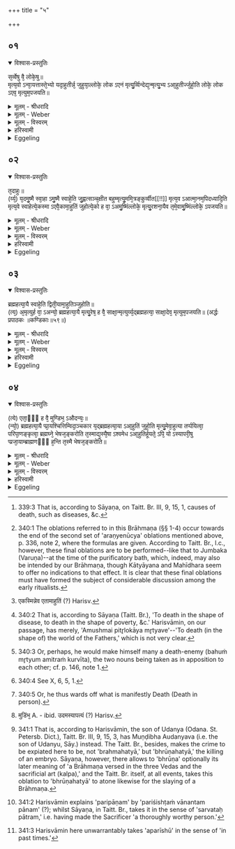 +++
title = "५"

+++


## ०१


<details open><summary>विश्वास-प्रस्तुतिः</summary>

स᳘र्व्वेषु वै᳘ लोके᳘षु॥  
मृत्य᳘वो ऽन्वा᳘यत्तास्ते᳘भ्यो यदा᳘हुतीर्न्न᳘ जुहुया᳘ल्लोके᳘ लोक ऽएनं मृत्यु᳘र्व्विन्देद्य᳘न्मृत्यु᳘भ्य ऽआ᳘हुतीर्ज्जुहो᳘ति लोके᳘ लोक ऽएव᳘ मृत्युम᳘पजयति॥
</details>

<details><summary>मूलम् - श्रीधरादि</summary>

स᳘र्व्वेषु वै᳘ लोके᳘षु॥  
मृत्य᳘वो ऽन्वा᳘यत्तास्ते᳘भ्यो यदा᳘हुतीर्न्न᳘ जुहुया᳘ल्लोके᳘ लोक ऽएनं मृत्यु᳘र्व्विन्देद्य᳘न्मृत्यु᳘भ्य ऽआ᳘हुतीर्ज्जुहो᳘ति लोके᳘ लोक ऽएव᳘ मृत्युम᳘पजयति॥
</details>

<details><summary>मूलम् - Weber</summary>

स᳘र्वेषु वै᳘ लोके᳘षु॥  
मृत्य᳘वोऽन्वा᳘यत्तास्ते᳘भ्यो यदा᳘हुतीर्न᳘ जुहुया᳘ल्लोके᳘-लोक एनम् मृत्यु᳘र्विन्देद्य᳘न्मृत्यु᳘भ्य आ᳘हुतीर्जुहो᳘ति लोके᳘-लोक एव᳘ मृत्युम᳘पजयति॥
</details>

<details><summary>मूलम् - विस्वरम्</summary>

सर्वेषु वै लोकेषु मृत्यवो ऽन्वायत्ताः । तेभ्यो यदाहुतीर्न जुहुयात् । लोके लोक एनं मृत्युर्विन्देत् । यन्मृत्युभ्य आहुतीर्जुहोति । लोके लोक एव मृत्युमपजयति ॥ १ ॥ 
</details>

<details><summary>हरिस्वामी</summary>

**सर्वेषु वै** इति । अरण्ये ऽनूच्यान् हुत्वा । एतदंगतां गता "मृत्यवे स्वाहा" इत्याहुतिः "ब्रह्महत्यायै स्वाहा" (वा. सं. ३९ । १३) इति च । तयोरेतद्दर्शनार्थं ब्राह्मणम् । सर्वेषु पितृलोकादिषु । मृत्यवः विनाशकाः अन्वायत्ता अनुबद्धा इति सर्वे लोका अशाश्वताः सभियश्चेति दर्शयति । यन्मृत्युभ्यो बहुभ्यो बह्वीराहुतीर्जुहोति । शाखान्तरीयाणां निंदार्थ उपन्यासः । तद्भियां चैकत्वप्रशंसार्थः ॥ १ ॥ 
</details>

<details><summary>Eggeling</summary>

1. Verily, there are deaths [^egg_862] connected with all the worlds; and were he not to offer oblations to them, Death would get hold of him in every world:

[^egg_862]: 339:3 That is, according to Sāyaṇa, on Taitt. Br. III, 9, 15, 1, causes of death, such as diseases, &c.

when he offers oblations to the Deaths [^egg_863], he wards off Death in every world.

[^egg_863]: 340:1 The oblations referred to in this Brāhmaṇa (§§ 1-4) occur towards the end of the second set of 'araṇyenūcya' oblations mentioned above, p. 336, note 2, where the formulas are given. According to Taitt. Br., l.c., however, these final oblations are to be performed--like that to Jumbaka (Varuṇa)--at the time of the purificatory bath, which, indeed, may also be intended by our Brāhmaṇa, though Kātyāyana and Mahīdhara seem to offer no indications to that effect. It is clear that these final oblations must have formed the subject of considerable discussion among the early ritualists.
</details>


## ०२


<details open><summary>विश्वास-प्रस्तुतिः</summary>

त᳘दाहुः॥  
(र्य्य᳘) य᳘दमु᳘ष्मै स्वा᳘हा ऽमु᳘ष्मै स्वाहे᳘ति जु᳘ह्वत्सञ्च᳘क्षीत बहुम्मृत्यु᳘ममि᳘त्रङ्कुर्व्वीत[[!!]] मृत्य᳘व ऽआत्मा᳘नम᳘पिदध्यादि᳘ति मृत्य᳘वे स्वाहेत्ये᳘कस्मा ऽएवै᳘कामा᳘हुतिं जुहोत्ये᳘को ह वा᳘ ऽअमु᳘ष्मिंल्लोके᳘ मृत्यु᳘रशना᳘यैव त᳘मे᳘वामु᳘ष्मिंल्लोके᳘ ऽपजयति॥
</details>

<details><summary>मूलम् - श्रीधरादि</summary>

त᳘दाहुः॥  
(र्य्य᳘) य᳘दमु᳘ष्मै स्वा᳘हा ऽमु᳘ष्मै स्वाहे᳘ति जु᳘ह्वत्सञ्च᳘क्षीत बहुम्मृत्यु᳘ममि᳘त्रङ्कुर्व्वीत[[!!]] मृत्य᳘व ऽआत्मा᳘नम᳘पिदध्यादि᳘ति मृत्य᳘वे स्वाहेत्ये᳘कस्मा ऽएवै᳘कामा᳘हुतिं जुहोत्ये᳘को ह वा᳘ ऽअमु᳘ष्मिंल्लोके᳘ मृत्यु᳘रशना᳘यैव त᳘मे᳘वामु᳘ष्मिंल्लोके᳘ ऽपजयति॥
</details>

<details><summary>मूलम् - Weber</summary>

त᳘दाहुः॥  
य᳘दमु᳘ष्मै स्वा᳘हामु᳘ष्मै स्वाहे᳘ति जु᳘ह्वत्संच᳘क्षीत ब᳘हुम् मृत्यु᳘ममि᳘त्रं कुर्वीत मृत्य᳘व आत्मा᳘नम᳘पिदध्यादि᳘ति मृत्य᳘वे स्वाहेत्ये᳘कस्मा एवै᳘कामा᳘हुतिं [^wbr_1] जुहोत्ये᳘को ह वा᳘ अमु᳘ष्मिंलोके᳘ मृत्यु᳘रशनाॗयैव त᳘मेॗवामु᳘ष्मिंलोके᳘ऽपजयति॥  

[^wbr_1]: एकस्मिन्नेव एतामाहुतिं (?) Harisv.
</details>

<details><summary>मूलम् - विस्वरम्</summary>

तदाहुः- यत् **"अमुष्मै स्वाहा ऽमुष्मै स्वाहा"** इति जुह्वत्संचक्षीत । बहुं मृत्युममित्रं कुर्वीत । मृत्यव आत्मानमपिदध्यात्, इति । **"मृत्यवे स्वाहा"**- (वा. सं. ३९ । १३) इत्येकस्मा एवैकामाहुतिं जुहोति । एको ह वा अमुष्मिंल्लोके मृत्युः- अशनायैव । तमेवामुष्मिन् लोके ऽपजयति ॥ २ ॥ 
</details>

<details><summary>हरिस्वामी</summary>

तदाहुर्यत् । अमुष्मै पितृलोकाय मृत्यवे इत्येवं यदि जुह्वत् संचक्षीत मृत्युं परिगणयेत् । तं बहुं मृत्युं अमित्रं यजमानः कुर्वीत । तस्मै मृत्यवे अमित्रभूताय आत्मानमपि च दध्यात् संपीडितमर्पयेत् । तत्परिहाराय "मृत्यवे स्वाहा" इत्येवमेकस्मा एव एतामाहुतिं जुहोति । एको ह वै अमुष्मिन् लोके मृत्युरिति स्थितिहेतुः । कर्म देहिनं तर्पयति । तस्मिन् क्षीणे जिघत्साप्रत्ययेन प्रच्यवन्ते प्राणिनः । स सामान्यः सर्वमृत्युः । तस्मिन्प्रतिहते सर्वे तद्विशेषाः प्रतिहताः भवंतीत्यभिप्रायः ॥ २ ॥ 
</details>

<details><summary>Eggeling</summary>

2. Concerning this they say, 'If, in offering, he were to name them all, saying, "To such [^egg_864] (a death) hail! To such (a death) hail!" he would make that manifold death his enemy [^egg_865], and would give himself over to Death.' Only one oblation he offers to one of them, with, 'To Death, hail!' for there is indeed but one Death in yonder world, even Hunger [^egg_866]: it is him he wards off in yonder world.

[^egg_864]: 340:2 That is, according to Sāyaṇa (Taitt. Br.), 'To death in the shape of disease, to death in the shape of poverty, &c.' Harisvāmin, on our passage, has merely, 'Amushmai pitr̥lokāya mr̥tyave'--'To death (in the shape of) the world of the Fathers,' which is not very clear.

[^egg_865]: 340:3 Or, perhaps, he would make himself many a death-enemy (bahuṁ mr̥tyum amitraṁ kurvīta), the two nouns being taken as in apposition to each other; cf. p. 146, note 1.

[^egg_866]: 340:4 See X, 6, 5, 1.
</details>


## ०३


<details open><summary>विश्वास-प्रस्तुतिः</summary>

ब्रह्महत्या᳘यै स्वाहे᳘ति द्विती᳘यामा᳘हुतिञ्जुहोति॥  
(त्य᳘) अ᳘मृत्युर्ह वा᳘ ऽअन्यो᳘ ब्रह्महत्या᳘यै मृत्यु᳘रेष᳘ ह वै᳘ साक्षा᳘न्मृत्युर्य्य᳘द्ब्रह्महत्या᳘ साक्षा᳘देव᳘ मृत्युम᳘पजयति॥ (अर्द्धः प्रपाठकः ॥कण्डिकाः॥५९॥)
</details>

<details><summary>मूलम् - श्रीधरादि</summary>

ब्रह्महत्या᳘यै स्वाहे᳘ति द्विती᳘यामा᳘हुतिञ्जुहोति॥  
(त्य᳘) अ᳘मृत्युर्ह वा᳘ ऽअन्यो᳘ ब्रह्महत्या᳘यै मृत्यु᳘रेष᳘ ह वै᳘ साक्षा᳘न्मृत्युर्य्य᳘द्ब्रह्महत्या᳘ साक्षा᳘देव᳘ मृत्युम᳘पजयति॥ (अर्द्धः प्रपाठकः ॥कण्डिकाः॥५९॥)
</details>

<details><summary>मूलम् - Weber</summary>

ब्रह्महत्या᳘यै स्वाहे᳘ति द्विती᳘यामा᳘हुतिं जुहोति॥  
अ᳘मृत्युर्ह वा᳘ अन्यो᳘ ब्रह्महत्या᳘यै मृत्यु᳘रेष᳘ ह वै᳘ साक्षा᳘न्मृत्युर्य᳘द्ब्रह्महत्या᳘ साक्षा᳘देव᳘ मृत्युम᳘पजयति॥
</details>

<details><summary>मूलम् - विस्वरम्</summary>

**"ब्रह्महत्यायै स्वाहा"** (वा. सं. ३९ । १३) इति द्वितीयामाहुतिं जुहोति । अमृत्युर्ह वा अन्यो ब्रह्महत्यायै मृत्युः । एष ह वै साक्षान्मृत्युः, यद्ब्रह्महत्या । साक्षादेव मृत्युमपजयति ॥ ३ ॥ 
</details>

<details><summary>हरिस्वामी</summary>

ब्रह्महत्यायै । ब्रह्महत्यैव मृत्युर्नान्यः । स्वस्यावीथ्यादौ नरके अतिमहत्तरं दुःखं करोति । न तादृगशनायाकृतं दुःखमित्यभिप्रायः ॥ ३ ॥ 
</details>

<details><summary>Eggeling</summary>

3. A second oblation he makes with, 'To Brahman-slaying, hail!' for, doubtless, a murder other than the slaying of a Brahman is no murder; but that--to wit, the slaying of a Brahman--is manifestly murder: he thus manifestly wards off Death [^egg_867].

[^egg_867]: 340:5 Or, he thus wards off what is manifestly Death (Death in person).
</details>


## ०४


<details open><summary>विश्वास-प्रस्तुतिः</summary>

(त्ये) एता᳘ᳫँ᳘ ह वै᳘ मुण्डिभ᳘ ऽऔदन्यः᳘॥  
(न्यो᳘) ब्रह्महत्या᳘यै प्प्रा᳘यश्चित्तिम्विदा᳘ञ्चकार य᳘द्ब्रह्महत्या᳘या ऽआ᳘हुतिं जुहो᳘ति मृत्यु᳘मेवा᳘हुत्या तर्प्पयित्वा᳘ परिपा᳘णङ्कृत्वा᳘ ब्रह्मघ्ने᳘ भेषज᳘ङ्करोति त᳘स्माद्य᳘स्यै᳘षा ऽश्वमेध ऽआ᳘हुतिर्हूयते᳘ ऽपि᳘ यो ऽस्यापरी᳘षु प्प्रजा᳘याम्ब्राह्मणᳫँ᳭ ह᳘न्ति त᳘स्मै भेषज᳘ङ्करोति॥
</details>

<details><summary>मूलम् - श्रीधरादि</summary>

(त्ये) एता᳘ᳫँ᳘ ह वै᳘ मुण्डिभ᳘ ऽऔदन्यः᳘॥  
(न्यो᳘) ब्रह्महत्या᳘यै प्प्रा᳘यश्चित्तिम्विदा᳘ञ्चकार य᳘द्ब्रह्महत्या᳘या ऽआ᳘हुतिं जुहो᳘ति मृत्यु᳘मेवा᳘हुत्या तर्प्पयित्वा᳘ परिपा᳘णङ्कृत्वा᳘ ब्रह्मघ्ने᳘ भेषज᳘ङ्करोति त᳘स्माद्य᳘स्यै᳘षा ऽश्वमेध ऽआ᳘हुतिर्हूयते᳘ ऽपि᳘ यो ऽस्यापरी᳘षु प्प्रजा᳘याम्ब्राह्मणᳫँ᳭ ह᳘न्ति त᳘स्मै भेषज᳘ङ्करोति॥
</details>

<details><summary>मूलम् - Weber</summary>

एता᳘ᳫं᳘ ह वै᳘ मुण्डिभ᳘ [^wbr_2] औदन्यः᳟॥  
ब्रह्महत्या᳘यै प्रा᳘यश्चित्तिं विदां᳘ चकार य᳘द्ब्रह्मैहत्या᳘या आ᳘हुतिं जुहो᳘ति मृत्यु᳘मेवा᳘हुत्या तर्पयित्वा᳘ परिपा᳘णं कृत्वा᳘ ब्रह्मघ्ने᳘ भेषजं᳘ करोति त᳘स्माद्य᳘स्यैॗषाश्वमेध आ᳘हुतिर्हूयते᳘ऽपिॗ योऽस्यापरी᳘षु प्रजा᳘याम् ब्राह्मैणᳫं ह᳘न्ति त᳘स्मै भेषजं᳘ करोति॥  

[^wbr_2]: मुडिंभ᳘ A. - ibid. उदमस्यापत्यं (?) Harisv.
</details>

<details><summary>मूलम् - विस्वरम्</summary>

एतां ह वै मुण्डिभ औदन्यो ब्रह्महत्यायै प्रायश्चित्तिं विदांचकार । यद्ब्रह्महत्याया आहुतिं जुहोति । मृत्युमेवाहुत्या तर्पयित्वा परिपाणं कृत्वा ब्रह्मघ्ने भेषजं करोति । तस्मात् यस्यैषा ऽश्वमेध आहुतिर्हूयते । अपि यो ऽस्यापरीषु प्रजायां ब्राह्मणं हन्ति । तस्मै भेषजं करोति ॥ ४ ॥ 
</details>

<details><summary>हरिस्वामी</summary>

एतां ह वै । मुंडिभो नाम उदनस्यापत्यम् औदन्यः । स एतामेवाहुतिं अश्वमेधान्तर्गतां ब्रह्महत्यायाः प्रायश्चित्तिं मेने । ततश्च ब्रह्महत्यायै आहुतिं जुहोति । तत् मृत्युमेव तर्पयित्वा परिशिष्टं पानं तं मृत्यवे कृत्वा ब्राह्मणं हतवते भेषजं चिकित्सां करोति । यस्माच्चैवमेव तद्भेषजं क्रियते । तस्मात् यस्य राज्ञः अश्वमेधे एषा आहुतिर्हूयते । तस्य प्रजायां राष्ट्रे यो ऽपि अपरीषु अपक्रांतासु अतीतासु समासु ब्राह्मणं हंति । तस्मै अपि चिरकृतपापस्य भेषजं चिकित्सां करोति । सो ऽपि हि तस्यावभृथे स्नातः शुध्यतीत्यभिप्रायः ॥ ४ ॥ 

इति श्रीमदाचार्यहरिस्वामिनः कृतौ माध्यन्दिनीयशतपथब्राह्मणभाष्ये त्रयोदशे काण्डे तृतीये ऽध्याये पञ्चमं ब्राह्मणम् ॥ (१३ । ३ । ५) ॥ 
</details>

<details><summary>Eggeling</summary>

4. Muṇḍibha Audanya [^egg_868] it was who discovered this atonement for the slaying of a Brahman; and when one offers the oblation to the Brahmahatyā he prepares a remedy for the slayer of a Brahman by satisfying Death himself with an oblation, and making a protection [^egg_869] for him (the slayer). At whosoever's Aśvamedha, therefore, this oblation is offered, even if in after-times [^egg_870] any one in his family kills a Brahman, he thereby prepares a remedy (expiation) for him.

[^egg_868]: 341:1 That is, according to Harisvāmin, the son of Udanya (Odana. St. Petersb. Dict.), Taitt. Br. III, 9, 15, 3, has Muṇḍibha Audanyava (i.e. the son of Udanyu, Sāy.) instead. The Taitt. Br., besides, makes the crime to be expiated here to be, not 'brahmahatyā,' but 'bhrūṇahatyā,' the killing of an embryo. Sāyaṇa, however, there allows to 'bhrūṇa' optionally its later meaning of 'a Brāhmaṇa versed in the three Vedas and the sacrificial art (kalpa),' and the Taitt. Br. itself, at all events, takes this oblation to 'bhrūṇahatyā' to atone likewise for the slaying of a Brāhmaṇa.

[^egg_869]: 341:2 Harisvāmin explains 'paripāṇam' by 'pariśishṭaṁ vānantam pānam' (?); whilst Sāyaṇa, in Taitt. Br., takes it in the sense of 'sarvataḥ pātram,' i.e. having made the Sacrificer 'a thoroughly worthy person.'

[^egg_870]: 341:3 Harisvāmin here unwarrantably takes 'aparīshū' in the sense of 'in past times.'
</details>

